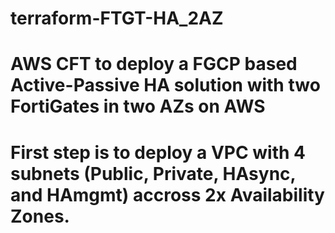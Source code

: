 # terraform-FTGT-HA_2AZ
# AWS CFT to deploy a FGCP based Active-Passive HA solution with two FortiGates in two AZs on AWS
# First step is to deploy a VPC with 4 subnets (Public, Private, HAsync, and HAmgmt) accross 2x Availability Zones.
